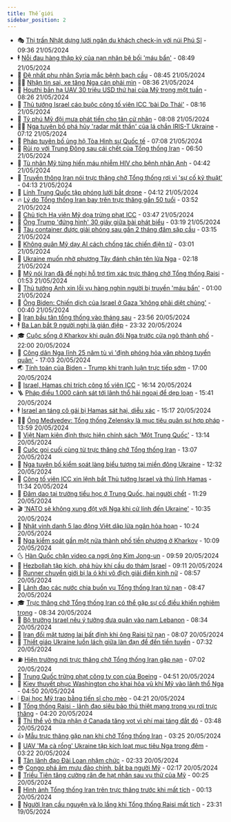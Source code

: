 ```yaml
---
title: Thế giới
sidebar_position: 2
---
```


<!-- vnexpress-the-gioi:START -->
- 🎭 [Thị trấn Nhật dựng lưới ngăn du khách check-in với núi Phú Sĩ](https://vnexpress.net/thi-tran-nhat-dung-luoi-ngan-du-khach-check-in-voi-nui-phu-si-4748827.html) - 09:36 21/05/2024
- 🕴 [Nỗi đau hàng thập kỷ của nạn nhân bê bối &#39;máu bẩn&#39;](https://vnexpress.net/noi-dau-hang-thap-ky-cua-nan-nhan-be-boi-mau-ban-4748655.html) - 08:49 21/05/2024
- 🤭 [Đệ nhất phu nhân Syria mắc bệnh bạch cầu](https://vnexpress.net/de-nhat-phu-nhan-syria-mac-benh-bach-cau-4748820.html) - 08:45 21/05/2024
- 🧑‍💻 [Nhận tin sai, xe tăng Nga cán phải mìn](https://vnexpress.net/nhan-tin-sai-xe-tang-nga-can-phai-min-4748742.html) - 08:36 21/05/2024
- 🦏 [Houthi bắn hạ UAV 30 triệu USD thứ hai của Mỹ trong một tuần](https://vnexpress.net/houthi-ban-ha-uav-30-trieu-usd-thu-hai-cua-my-trong-mot-tuan-4748799.html) - 08:26 21/05/2024
- 🦒 [Thủ tướng Israel cáo buộc công tố viên ICC &#39;bài Do Thái&#39;](https://vnexpress.net/thu-tuong-israel-cao-buoc-cong-to-vien-icc-bai-do-thai-4748790.html) - 08:16 21/05/2024
- 🌈 [Tỷ phú Mỹ đội mưa phát tiền cho tân cử nhân](https://vnexpress.net/ty-phu-my-doi-mua-phat-tien-cho-tan-cu-nhan-4748567.html) - 08:08 21/05/2024
- 🧑‍🏫 [Nga tuyên bố phá hủy &#39;radar mắt thần&#39; của lá chắn IRIS-T Ukraine](https://vnexpress.net/nga-tuyen-bo-pha-huy-radar-mat-than-cua-la-chan-iris-t-ukraine-4748703.html) - 07:12 21/05/2024
- 🐲 [Pháp tuyên bố ủng hộ Tòa Hình sự Quốc tế](https://vnexpress.net/phap-tuyen-bo-ung-ho-toa-hinh-su-quoc-te-4748750.html) - 07:08 21/05/2024
- 🦒 [Rủi ro với Trung Đông sau cái chết của Tổng thống Iran](https://vnexpress.net/rui-ro-voi-trung-dong-sau-cai-chet-cua-tong-thong-iran-4748525.html) - 06:50 21/05/2024
- 🐻 [Tù nhân Mỹ từng hiến máu nhiễm HIV cho bệnh nhân Anh](https://vnexpress.net/tu-nhan-my-tung-hien-mau-nhiem-hiv-cho-benh-nhan-anh-4748676.html) - 04:42 21/05/2024
- 🚀 [Truyền thông Iran nói trực thăng chở Tổng thống rơi vì &#39;sự cố kỹ thuật&#39;](https://vnexpress.net/truyen-thong-iran-noi-truc-thang-cho-tong-thong-roi-vi-su-co-ky-thuat-4748623.html) - 04:13 21/05/2024
- 🥰 [Lính Trung Quốc tập phóng lưới bắt drone](https://vnexpress.net/linh-trung-quoc-tap-phong-luoi-bat-drone-4748662.html) - 04:12 21/05/2024
- 🔥 [Lý do Tổng thống Iran bay trên trực thăng gần 50 tuổi](https://vnexpress.net/ly-do-tong-thong-iran-bay-tren-truc-thang-gan-50-tuoi-4748578.html) - 03:52 21/05/2024
- 🥳 [Chủ tịch Hạ viện Mỹ dọa trừng phạt ICC](https://vnexpress.net/chu-tich-ha-vien-my-doa-trung-phat-icc-4748625.html) - 03:47 21/05/2024
- 💼 [Ông Trump &#39;đứng hình&#39; 30 giây giữa bài phát biểu](https://vnexpress.net/ong-trump-dung-hinh-30-giay-giua-bai-phat-bieu-4748559.html) - 03:19 21/05/2024
- 🤡 [Tàu container được giải phóng sau gần 2 tháng đâm sập cầu](https://vnexpress.net/tau-container-duoc-giai-phong-sau-gan-2-thang-dam-sap-cau-4748552.html) - 03:15 21/05/2024
- 🌁 [Không quân Mỹ dạy AI cách chống tác chiến điện tử](https://vnexpress.net/khong-quan-my-day-ai-cach-chong-tac-chien-dien-tu-4745812.html) - 03:01 21/05/2024
- 🤩 [Ukraine muốn nhờ phương Tây đánh chặn tên lửa Nga](https://vnexpress.net/ukraine-muon-nho-phuong-tay-danh-chan-ten-lua-nga-4748562.html) - 02:18 21/05/2024
- 🎉 [Mỹ nói Iran đã đề nghị hỗ trợ tìm xác trực thăng chở Tổng thống Raisi](https://vnexpress.net/my-noi-iran-da-de-nghi-ho-tro-tim-xac-truc-thang-cho-tong-thong-raisi-4748532.html) - 01:53 21/05/2024
- 🎉 [Thủ tướng Anh xin lỗi vụ hàng nghìn người bị truyền &#39;máu bẩn&#39;](https://vnexpress.net/thu-tuong-anh-xin-loi-vu-hang-nghin-nguoi-bi-truyen-mau-ban-4748519.html) - 01:00 21/05/2024
- 🌁 [Ông Biden: Chiến dịch của Israel ở Gaza &#39;không phải diệt chủng&#39;](https://vnexpress.net/ong-biden-chien-dich-cua-israel-o-gaza-khong-phai-diet-chung-4748513.html) - 00:40 21/05/2024
- 🌊 [Iran bầu tân tổng thống vào tháng sau](https://vnexpress.net/iran-bau-tan-tong-thong-vao-thang-sau-4748507.html) - 23:56 20/05/2024
- 🕴 [Ba Lan bắt 9 người nghi là gián điệp](https://vnexpress.net/ba-lan-bat-9-nguoi-nghi-la-gian-diep-4748504.html) - 23:32 20/05/2024
- 🎓 [Cuộc sống ở Kharkov khi quân đội Nga trước cửa ngõ thành phố](https://vnexpress.net/cuoc-song-o-kharkov-khi-quan-doi-nga-truoc-cua-ngo-thanh-pho-4748054.html) - 22:00 20/05/2024
- 🦩 [Công dân Nga lĩnh 25 năm tù vì &#39;định phóng hỏa văn phòng tuyển quân&#39;](https://vnexpress.net/cong-dan-nga-linh-25-nam-tu-vi-dinh-phong-hoa-van-phong-tuyen-quan-4748489.html) - 17:03 20/05/2024
- 🌏 [Tính toán của Biden - Trump khi tranh luận trực tiếp sớm](https://vnexpress.net/tinh-toan-cua-biden-trump-khi-tranh-luan-truc-tiep-som-4747546.html) - 17:00 20/05/2024
- 🌋 [Israel, Hamas chỉ trích công tố viên ICC](https://vnexpress.net/israel-hamas-chi-trich-cong-to-vien-icc-4748471.html) - 16:14 20/05/2024
- 🪜 [Pháp điều 1.000 cảnh sát tới lãnh thổ hải ngoại để dẹp loạn](https://vnexpress.net/phap-dieu-1-000-canh-sat-toi-lanh-tho-hai-ngoai-de-dep-loan-4748463.html) - 15:41 20/05/2024
- 🕴 [Israel an táng cô gái bị Hamas sát hại, diễu xác](https://vnexpress.net/israel-an-tang-co-gai-bi-hamas-sat-hai-dieu-xac-4748396.html) - 15:17 20/05/2024
- 🧑‍🏫 [Ông Medvedev: Tổng thống Zelensky là mục tiêu quân sự hợp pháp](https://vnexpress.net/ong-medvedev-tong-thong-zelensky-la-muc-tieu-quan-su-hop-phap-4748445.html) - 13:59 20/05/2024
- 🌮 [Việt Nam kiên định thực hiện chính sách &#39;Một Trung Quốc&#39;](https://vnexpress.net/viet-nam-kien-dinh-thuc-hien-chinh-sach-mot-trung-quoc-4748443.html) - 13:14 20/05/2024
- 🚦 [Cuộc gọi cuối cùng từ trực thăng chở Tổng thống Iran](https://vnexpress.net/cuoc-goi-cuoi-cung-tu-truc-thang-cho-tong-thong-iran-4748420.html) - 13:07 20/05/2024
- 💫 [Nga tuyên bố kiểm soát làng biểu tượng tại miền đông Ukraine](https://vnexpress.net/nga-tuyen-bo-kiem-soat-lang-bieu-tuong-tai-mien-dong-ukraine-4748432.html) - 12:32 20/05/2024
- 🤡 [Công tố viên ICC xin lệnh bắt Thủ tướng Israel và thủ lĩnh Hamas](https://vnexpress.net/cong-to-vien-icc-xin-lenh-bat-thu-tuong-israel-va-thu-linh-hamas-4748429.html) - 11:34 20/05/2024
- 🦣 [Đâm dao tại trường tiểu học ở Trung Quốc, hai người chết](https://vnexpress.net/dam-dao-tai-truong-tieu-hoc-o-trung-quoc-hai-nguoi-chet-4748423.html) - 11:29 20/05/2024
- 🎬 [&#39;NATO sẽ không xung đột với Nga khi cử lính đến Ukraine&#39;](https://vnexpress.net/nato-se-khong-xung-dot-voi-nga-khi-cu-linh-den-ukraine-4748326.html) - 10:35 20/05/2024
- 🎉 [Nhật vinh danh 5 lao động Việt dập lửa ngăn hỏa hoạn](https://vnexpress.net/nhat-vinh-danh-5-lao-dong-viet-dap-lua-ngan-hoa-hoan-4748394.html) - 10:24 20/05/2024
- 🎡 [Nga kiểm soát gần một nửa thành phố tiền phương ở Kharkov](https://vnexpress.net/nga-kiem-soat-gan-mot-nua-thanh-pho-tien-phuong-o-kharkov-4748376.html) - 10:09 20/05/2024
- 🌜 [Hàn Quốc chặn video ca ngợi ông Kim Jong-un](https://vnexpress.net/han-quoc-chan-video-ca-ngoi-ong-kim-jong-un-4748375.html) - 09:59 20/05/2024
- 🎡 [Hezbollah tập kích, phá hủy khí cầu do thám Israel](https://vnexpress.net/hezbollah-tap-kich-pha-huy-khi-cau-do-tham-israel-4748284.html) - 09:11 20/05/2024
- 🤗 [Runner chuyển giới bị la ó khi vô địch giải điền kinh nữ](https://vnexpress.net/runner-chuyen-gioi-bi-la-o-khi-vo-dich-giai-dien-kinh-nu-4748295.html) - 08:57 20/05/2024
- 🦩 [Lãnh đạo các nước chia buồn vụ Tổng thống Iran tử nạn](https://vnexpress.net/lanh-dao-cac-nuoc-chia-buon-vu-tong-thong-iran-tu-nan-4748270.html) - 08:47 20/05/2024
- 🎓 [Trực thăng chở Tổng thống Iran có thể gặp sự cố điều khiển nghiêm trọng](https://vnexpress.net/truc-thang-cho-tong-thong-iran-co-the-gap-su-co-dieu-khien-nghiem-trong-4748280.html) - 08:34 20/05/2024
- 🌁 [Bộ trưởng Israel nêu ý tưởng đưa quân vào nam Lebanon](https://vnexpress.net/bo-truong-israel-neu-y-tuong-dua-quan-vao-nam-lebanon-4748262.html) - 08:34 20/05/2024
- 🤩 [Iran đối mặt tương lai bất định khi ông Raisi tử nạn](https://vnexpress.net/iran-doi-mat-tuong-lai-bat-dinh-khi-ong-raisi-tu-nan-4748091.html) - 08:07 20/05/2024
- 👹 [Thiết giáp Ukraine luồn lách giữa làn đạn để đến tiền tuyến](https://vnexpress.net/thiet-giap-ukraine-luon-lach-giua-lan-dan-de-den-tien-tuyen-4748184.html) - 07:32 20/05/2024
- ⛽️ [Hiện trường nơi trực thăng chở Tổng thống Iran gặp nạn](https://vnexpress.net/hien-truong-noi-truc-thang-cho-tong-thong-iran-gap-nan-4748187.html) - 07:02 20/05/2024
- 🚀 [Trung Quốc trừng phạt công ty con của Boeing](https://vnexpress.net/trung-quoc-trung-phat-cong-ty-con-cua-boeing-4748203.html) - 04:51 20/05/2024
- 🎡 [Kiev thuyết phục Washington cho khai hỏa vũ khí Mỹ vào lãnh thổ Nga](https://vnexpress.net/kiev-thuyet-phuc-washington-cho-khai-hoa-vu-khi-my-vao-lanh-tho-nga-4748157.html) - 04:50 20/05/2024
- 🕯 [Đại học Mỹ trao bằng tiến sĩ cho mèo](https://vnexpress.net/dai-hoc-my-trao-bang-tien-si-cho-meo-4748170.html) - 04:21 20/05/2024
- 🐻 [Tổng thống Raisi - lãnh đạo siêu bảo thủ thiệt mạng trong vụ rơi trực thăng](https://vnexpress.net/tong-thong-raisi-lanh-dao-sieu-bao-thu-thiet-mang-trong-vu-roi-truc-thang-4748037.html) - 04:20 20/05/2024
- 🚦 [Thi thể vô thừa nhận ở Canada tăng vọt vì phí mai táng đắt đỏ](https://vnexpress.net/thi-the-vo-thua-nhan-o-canada-tang-vot-vi-phi-mai-tang-dat-do-4748065.html) - 03:48 20/05/2024
- 👍 [Mẫu trực thăng gặp nạn khi chở Tổng thống Iran](https://vnexpress.net/mau-truc-thang-gap-nan-khi-cho-tong-thong-iran-4748116.html) - 03:25 20/05/2024
- 🚀 [UAV &#39;Ma cà rồng&#39; Ukraine tập kích loạt mục tiêu Nga trong đêm](https://vnexpress.net/uav-ma-ca-rong-ukraine-tap-kich-loat-muc-tieu-nga-trong-dem-4748081.html) - 03:22 20/05/2024
- 🌮 [Tân lãnh đạo Đài Loan nhậm chức](https://vnexpress.net/tan-lanh-dao-dai-loan-nham-chuc-4748104.html) - 02:33 20/05/2024
- 😎 [Congo phá âm mưu đảo chính, bắt ba người Mỹ](https://vnexpress.net/congo-pha-am-muu-dao-chinh-bat-ba-nguoi-my-4748050.html) - 02:17 20/05/2024
- 🐲 [Triều Tiên tăng cường răn đe hạt nhân sau vụ thử của Mỹ](https://vnexpress.net/trieu-tien-tang-cuong-ran-de-hat-nhan-sau-vu-thu-cua-my-4748038.html) - 00:25 20/05/2024
- 💫 [Hình ảnh Tổng thống Iran trên trực thăng trước khi mất tích](https://vnexpress.net/hinh-anh-tong-thong-iran-tren-truc-thang-truoc-khi-mat-tich-4748036.html) - 00:13 20/05/2024
- 👀 [Người Iran cầu nguyện và lo lắng khi Tổng thống Raisi mất tích](https://vnexpress.net/nguoi-iran-cau-nguyen-va-lo-lang-khi-tong-thong-raisi-mat-tich-4748028.html) - 23:31 19/05/2024<!-- vnexpress-the-gioi:END -->